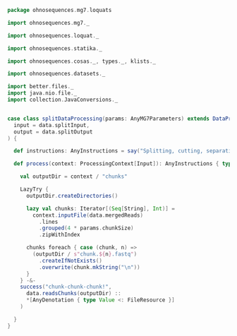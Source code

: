 
```scala
package ohnosequences.mg7.loquats

import ohnosequences.mg7._

import ohnosequences.loquat._

import ohnosequences.statika._

import ohnosequences.cosas._, types._, klists._

import ohnosequences.datasets._

import better.files._
import java.nio.file._
import collection.JavaConversions._


case class splitDataProcessing(params: AnyMG7Parameters) extends DataProcessingBundle()(
  input = data.splitInput,
  output = data.splitOutput
) {

  def instructions: AnyInstructions = say("Splitting, cutting, separating")

  def process(context: ProcessingContext[Input]): AnyInstructions { type Out <: OutputFiles } = {

    val outputDir = context / "chunks"

    LazyTry {
      outputDir.createDirectories()

      lazy val chunks: Iterator[(Seq[String], Int)] =
        context.inputFile(data.mergedReads)
          .lines
          .grouped(4 * params.chunkSize)
          .zipWithIndex

      chunks foreach { case (chunk, n) =>
        (outputDir / s"chunk.${n}.fastq")
          .createIfNotExists()
          .overwrite(chunk.mkString("\n"))
      }
    } -&-
    success("chunk-chunk-chunk!",
      data.readsChunks(outputDir) ::
      *[AnyDenotation { type Value <: FileResource }]
    )

  }
}

```




[main/scala/metagenomica/bio4j/taxonomyTree.scala]: ../bio4j/taxonomyTree.scala.md
[main/scala/metagenomica/bio4j/titanTaxonomyTree.scala]: ../bio4j/titanTaxonomyTree.scala.md
[main/scala/metagenomica/bundles/bio4jTaxonomy.scala]: ../bundles/bio4jTaxonomy.scala.md
[main/scala/metagenomica/bundles/blast.scala]: ../bundles/blast.scala.md
[main/scala/metagenomica/bundles/blast16s.scala]: ../bundles/blast16s.scala.md
[main/scala/metagenomica/bundles/flash.scala]: ../bundles/flash.scala.md
[main/scala/metagenomica/bundles/gis.scala]: ../bundles/gis.scala.md
[main/scala/metagenomica/data.scala]: ../data.scala.md
[main/scala/metagenomica/dataflows/standard.scala]: ../dataflows/standard.scala.md
[main/scala/metagenomica/loquats/1.flash.scala]: 1.flash.scala.md
[main/scala/metagenomica/loquats/2.split.scala]: 2.split.scala.md
[main/scala/metagenomica/loquats/3.blast.scala]: 3.blast.scala.md
[main/scala/metagenomica/loquats/4.merge.scala]: 4.merge.scala.md
[main/scala/metagenomica/loquats/5.assignment.scala]: 5.assignment.scala.md
[main/scala/metagenomica/loquats/6.counting.scala]: 6.counting.scala.md
[main/scala/metagenomica/package.scala]: ../package.scala.md
[main/scala/metagenomica/parameters.scala]: ../parameters.scala.md
[test/scala/bundles.scala]: ../../../../test/scala/bundles.scala.md
[test/scala/lca.scala]: ../../../../test/scala/lca.scala.md
[test/scala/metagenomica/pipeline.scala]: ../../../../test/scala/metagenomica/pipeline.scala.md